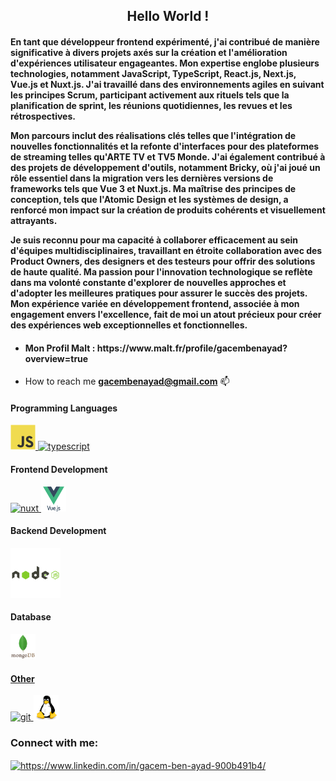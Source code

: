 <h2 align="center">Hello World !</h2>
<h4>En tant que développeur frontend expérimenté, j'ai contribué de manière significative à divers projets axés sur la création et l'amélioration d'expériences utilisateur engageantes. Mon expertise englobe plusieurs technologies, notamment JavaScript, TypeScript, React.js, Next.js, Vue.js et Nuxt.js. J'ai travaillé dans des environnements agiles en suivant les principes Scrum, participant activement aux rituels tels que la planification de sprint, les réunions quotidiennes, les revues et les rétrospectives.

Mon parcours inclut des réalisations clés telles que l'intégration de nouvelles fonctionnalités et la refonte d'interfaces pour des plateformes de streaming telles qu'ARTE TV et TV5 Monde. J'ai également contribué à des projets de développement d'outils, notamment Bricky, où j'ai joué un rôle essentiel dans la migration vers les dernières versions de frameworks tels que Vue 3 et Nuxt.js. Ma maîtrise des principes de conception, tels que l'Atomic Design et les systèmes de design, a renforcé mon impact sur la création de produits cohérents et visuellement attrayants.

Je suis reconnu pour ma capacité à collaborer efficacement au sein d'équipes multidisciplinaires, travaillant en étroite collaboration avec des Product Owners, des designers et des testeurs pour offrir des solutions de haute qualité. Ma passion pour l'innovation technologique se reflète dans ma volonté constante d'explorer de nouvelles approches et d'adopter les meilleures pratiques pour assurer le succès des projets. Mon expérience variée en développement frontend, associée à mon engagement envers l'excellence, fait de moi un atout précieux pour créer des expériences web exceptionnelles et fonctionnelles.
</h4>

- <h4>Mon Profil Malt : https://www.malt.fr/profile/gacembenayad?overview=true </h4>
-  How to reach me **gacembenayad@gmail.com** 📫

<h4 align="left">Programming Languages</h4>
<p align="left"> </a> <a href="https://developer.mozilla.org/en-US/docs/Web/JavaScript" target="_blank"> <img src="https://raw.githubusercontent.com/devicons/devicon/master/icons/javascript/javascript-original.svg" alt="javascript" width="40" height="40"/> </a> 
</a> <a href="https://www.typescriptlang.org/" target="_blank"> <img src="https://www.svgrepo.com/show/303600/typescript-logo.svg" alt="typescript" width="40" height="40"/> </a> 

<h4 align="left">Frontend Development</h4>
<a href="https://nuxtjs.org/fr/" target="_blank"> <img src="https://upload.wikimedia.org/wikipedia/commons/thumb/a/ae/Nuxt_logo.svg/2560px-Nuxt_logo.svg.png" alt="nuxt" width="40" height="40"/> </a> <a href="https://vuejs.org/" target="_blank"> <img src="https://raw.githubusercontent.com/devicons/devicon/master/icons/vuejs/vuejs-original-wordmark.svg" alt="vuejs" width="40" height="40"/> </a>
<h4 align="left">Backend Development</h4>
<a href="https://nodejs.org" target="_blank"> <img src="https://raw.githubusercontent.com/devicons/devicon/master/icons/nodejs/nodejs-original-wordmark.svg" alt="nodejs" width="80" height="80"/> </a> 
<h4 align="left">Database</h4>
<a href="https://www.mongodb.com/" target="_blank"> <img src="https://raw.githubusercontent.com/devicons/devicon/master/icons/mongodb/mongodb-original-wordmark.svg" alt="mongodb" width="40" height="40"/>
<h4 align="left">Other</h4>
<a href="https://git-scm.com/" target="_blank"> <img src="https://www.vectorlogo.zone/logos/git-scm/git-scm-icon.svg" alt="git" width="40" height="40"/> </a>  <a href="https://www.linux.org/" target="_blank"> <img src="https://raw.githubusercontent.com/devicons/devicon/master/icons/linux/linux-original.svg" alt="linux" width="40" height="40"/> </a>  </a>     </p>

<h3 align="left">Connect with me:</h3>
<p align="left">
<a href="https://linkedin.com/in/gacem-ben-ayad-900b491b4/" target="_blank"><img align="center" src="https://upload.wikimedia.org/wikipedia/commons/thumb/c/ca/LinkedIn_logo_initials.png/800px-LinkedIn_logo_initials.png" alt="https://www.linkedin.com/in/gacem-ben-ayad-900b491b4/" height="50" width="50" /></a>
</p>
